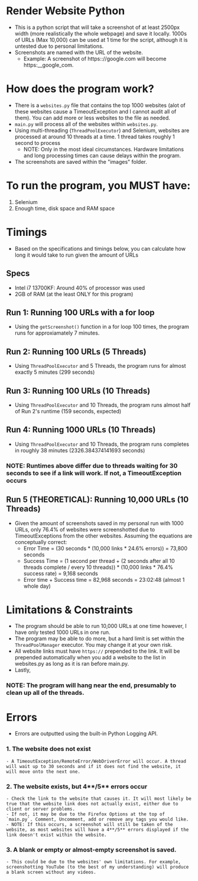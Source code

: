 # Render Website Python
- This is a python script that will take a screenshot of at least 2500px width (more realistically the whole webpage) and save it locally. 1000s of URLs (Max 10,000) can be used at 1 time for the script, although it is untested due to personal limitations.
- Screenshots are named with the URL of the website.
  - Example: A screenshot of https:://google.com will become https:__google_com.

# How does the program work?
- There is a `websites.py` file that contains the top 1000 websites (alot of these websites cause a TimeoutException and I cannot audit all of them). You can add more or less websites to the file as needed.
- `main.py` will process all of the websites within `websites.py`.
- Using multi-threading (`ThreadPoolExecutor`) and Selenium, websites are processed at around 10 threads at a time. 1 thread takes roughly 1 second to process 
  - NOTE: Only in the most ideal circumstances. Hardware limitations and long processing times can cause delays within the program.
- The screenshots are saved within the "images" folder.

# To run the program, you MUST have:
1. Selenium
2. Enough time, disk space and RAM space

# Timings 
- Based on the specifications and timings below, you can calculate how long it would take to run given the amount of URLs

## Specs
- Intel i7 13700KF: Around 40% of processor was used
- 2GB of RAM (at the least ONLY for this program)

## Run 1: Running 100 URLs with a for loop
- Using the `getScreenshot()` function in a for loop 100 times, the program runs for approxiamately 7 minutes.

## Run 2: Running 100 URLs (5 Threads)
- Using `ThreadPoolExecutor` and 5 Threads, the program runs for almost exactly 5 minutes (299 seconds)

## Run 3: Running 100 URLs (10 Threads)
- Using `ThreadPoolExecutor` and 10 Threads, the program runs almost half of Run 2's runtime (159 seconds, expected)

## Run 4: Running 1000 URLs (10 Threads)
- Using `ThreadPoolExecutor` and 10 Threads, the program runs completes in roughly 38 minutes (2326.384374141693 seconds)
### NOTE: Runtimes above differ due to threads waiting for 30 seconds to see if a link will work. If not, a TimeoutException occurs

## Run 5 (THEORETICAL): Running 10,000 URLs (10 Threads)
- Given the amount of screenshots saved in my personal run with 1000 URLs, only 76.4% of websites were screenshotted due to TimeoutExceptions from the other websites. Assuming the equations are conceptually correct:
  - Error Time = (30 seconds * (10,000 links * 24.6% errors)) = 73,800 seconds
  - Success Time = (1 second per thread + (2 seconds after all 10 threads complete / every 10 threads)) * (10,000 links * 76.4% success rate) = 9,168 seconds
  - Error time + Success time = 82,968 seconds = 23:02:48 (almost 1 whole day)

# Limitations & Constraints
- The program should be able to run 10,000 URLs at one time however, I have only tested 1000 URLs in one run.
- The program may be able to do more, but a hard limit is set within the `ThreadPoolManager` executor. You may change it at your own risk.
- All website links must have `https://` prepended to the link. It will be prepended automatically when you add a website to the list in websites.py as long as it is ran before main.py.
- Lastly, 

### NOTE: The program will hang near the end, presumably to clean up all of the threads.

# Errors
- Errors are outputted using the built-in Python Logging API.

### 1. The website does not exist
    - A TimeoutException/RemoteError/WebDriverError will occur. A thread will wait up to 30 seconds and if it does not find the website, it will move onto the next one.
    
### 2. The website exists, but 4**/5** errors occur
    - Check the link to the website that causes it. It will most likely be true that the website link does not actually exist, either due to client or server problems. 
    - If not, it may be due to the Firefox Options at the top of `main.py`. Comment, Uncomment, add or remove any tags you would like.
    - NOTE: If this occurs, a screenshot will still be taken of the website, as most websites will have a 4**/5** errors displayed if the link doesn't exist within the website.

### 3. A blank or empty  or almost-empty screenshot is saved. 
    - This could be due to the websites' own limitations. For example, screenshotting YouTube (to the best of my understanding) will produce a blank screen without any videos.